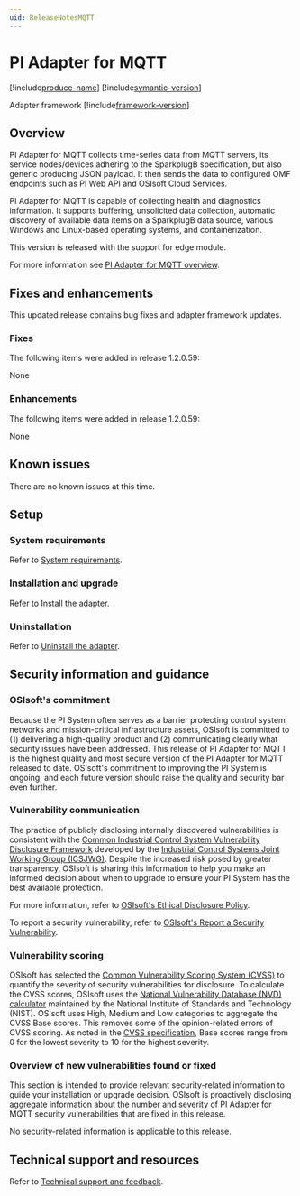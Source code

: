 ```yaml
---
uid: ReleaseNotesMQTT
---
```


# PI Adapter for MQTT

[!include[produce-name](../main/shared-content/_includes/inline/product-name.md)] [!include[symantic-version](../main/shared-content/_includes/inline/symantic-version.md)]<br>

Adapter framework [!include[framework-version](../main/shared-content/_includes/inline/framework-version.md)] <br>

## Overview

PI Adapter for MQTT collects time-series data from MQTT servers, its service nodes/devices adhering to the SparkplugB specification, but also generic producing JSON payload. It then sends the data to configured OMF endpoints such as PI Web API and OSIsoft Cloud Services.

PI Adapter for MQTT is capable of collecting health and diagnostics information. It supports buffering, unsolicited data collection, automatic discovery of available data items on a SparkplugB data source, various Windows and Linux-based operating systems, and containerization.

This version is released with the support for edge module.

For more information see [PI Adapter for MQTT overview](xref:index).

## Fixes and enhancements

This updated release contains bug fixes and adapter framework updates.

### Fixes

The following items were added in release 1.2.0.59:

None

### Enhancements

The following items were added in release 1.2.0.59:

None

## Known issues

There are no known issues at this time.

## Setup

### System requirements

Refer to [System requirements](xref:SystemRequirements).

### Installation and upgrade

Refer to [Install the adapter](xref:InstallTheAdapter).

### Uninstallation

Refer to [Uninstall the adapter](xref:UninstallTheAdapter).

## Security information and guidance

### OSIsoft's commitment

Because the PI System often serves as a barrier protecting control system networks and mission-critical infrastructure assets, OSIsoft is committed to (1) delivering a high-quality product and (2) communicating clearly what security issues have been addressed. This release of PI Adapter for MQTT is the highest quality and most secure version of the PI Adapter for MQTT released to date. OSIsoft's commitment to improving the PI System is ongoing, and each future version should raise the quality and security bar even further.

### Vulnerability communication

The practice of publicly disclosing internally discovered vulnerabilities is consistent with the [Common Industrial Control System Vulnerability Disclosure Framework](https://ics-cert.us-cert.gov/sites/default/files/ICSJWG-Archive/ICSJWG_Vulnerability_Disclosure_Framework_Final_1.pdf) developed by the [Industrial Control Systems Joint Working Group (ICSJWG)](https://ics-cert.us-cert.gov/Industrial-Control-Systems-Joint-Working-Group-ICSJWG). Despite the increased risk posed by greater transparency, OSIsoft is sharing this information to help you make an informed decision about when to upgrade to ensure your PI System has the best available protection.

For more information, refer to [OSIsoft's Ethical Disclosure Policy](https://www.osisoft.com/ethical-disclosure-policy).

To report a security vulnerability, refer to [OSIsoft's Report a Security Vulnerability](https://www.osisoft.com/report-a-security-vulnerability).

### Vulnerability scoring

OSIsoft has selected the [Common Vulnerability Scoring System (CVSS)](https://www.first.org/cvss/v2/guide) to quantify the severity of security vulnerabilities for disclosure. To calculate the CVSS scores, OSIsoft uses the [National Vulnerability Database (NVD) calculator](https://nvd.nist.gov/cvss.cfm?calculator&amp;version=2) maintained by the National Institute of Standards and Technology (NIST).  OSIsoft uses High, Medium and Low categories to aggregate the CVSS Base scores. This removes some of the opinion-related errors of CVSS scoring.  As noted in the [CVSS specification](https://www.first.org/cvss/specification-document), Base scores range from 0 for the lowest severity to 10 for the highest severity.

### Overview of new vulnerabilities found or fixed

This section is intended to provide relevant security-related information to guide your installation or upgrade decision. OSIsoft is proactively disclosing aggregate information about the number and severity of PI Adapter for MQTT security vulnerabilities that are fixed in this release.

No security-related information is applicable to this release.

<!-- Remove this section if there is no documentation besides the documentation in which these release notes are included. For additional documentation, provide a brief description. For example -->

<!-- ## Documentation overview

**EdgeCmd utility:** Provides an overview on how to configure and administer PI adapters on Linux and Windows using command line arguments. -->

## Technical support and resources

Refer to [Technical support and feedback](xref:TechnicalSupportAndFeedback).
